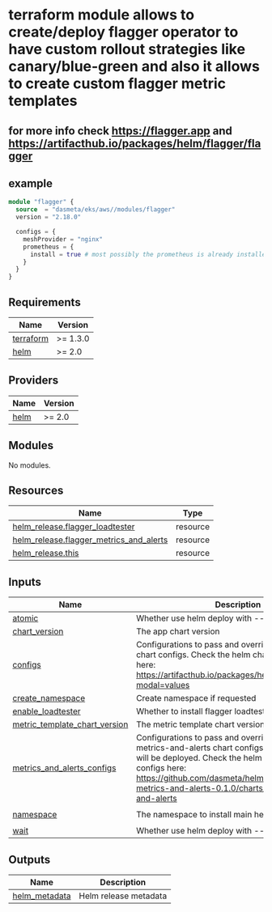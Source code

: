 # terraform module allows to create/deploy flagger operator to have custom rollout strategies like canary/blue-green and also it allows to create custom flagger metric templates
## for more info check https://flagger.app and https://artifacthub.io/packages/helm/flagger/flagger


## example
```terraform
module "flagger" {
  source  = "dasmeta/eks/aws//modules/flagger"
  version = "2.18.0"

  configs = {
    meshProvider = "nginx"
    prometheus = {
      install = true # most possibly the prometheus is already installed, in that case set this to false and use `metricsServer` option to set the endpoint to prometheus
    }
  }
}
```
<!-- BEGINNING OF PRE-COMMIT-TERRAFORM DOCS HOOK -->
## Requirements

| Name | Version |
|------|---------|
| <a name="requirement_terraform"></a> [terraform](#requirement\_terraform) | >= 1.3.0 |
| <a name="requirement_helm"></a> [helm](#requirement\_helm) | >= 2.0 |

## Providers

| Name | Version |
|------|---------|
| <a name="provider_helm"></a> [helm](#provider\_helm) | >= 2.0 |

## Modules

No modules.

## Resources

| Name | Type |
|------|------|
| [helm_release.flagger_loadtester](https://registry.terraform.io/providers/hashicorp/helm/latest/docs/resources/release) | resource |
| [helm_release.flagger_metrics_and_alerts](https://registry.terraform.io/providers/hashicorp/helm/latest/docs/resources/release) | resource |
| [helm_release.this](https://registry.terraform.io/providers/hashicorp/helm/latest/docs/resources/release) | resource |

## Inputs

| Name | Description | Type | Default | Required |
|------|-------------|------|---------|:--------:|
| <a name="input_atomic"></a> [atomic](#input\_atomic) | Whether use helm deploy with --atomic flag | `bool` | `false` | no |
| <a name="input_chart_version"></a> [chart\_version](#input\_chart\_version) | The app chart version | `string` | `"1.38.0"` | no |
| <a name="input_configs"></a> [configs](#input\_configs) | Configurations to pass and override default flagger chart configs. Check the helm chart available configs here: https://artifacthub.io/packages/helm/flagger/flagger?modal=values | `any` | `{}` | no |
| <a name="input_create_namespace"></a> [create\_namespace](#input\_create\_namespace) | Create namespace if requested | `bool` | `true` | no |
| <a name="input_enable_loadtester"></a> [enable\_loadtester](#input\_enable\_loadtester) | Whether to install flagger loadtester helm | `bool` | `false` | no |
| <a name="input_metric_template_chart_version"></a> [metric\_template\_chart\_version](#input\_metric\_template\_chart\_version) | The metric template chart version | `string` | `"0.1.0"` | no |
| <a name="input_metrics_and_alerts_configs"></a> [metrics\_and\_alerts\_configs](#input\_metrics\_and\_alerts\_configs) | Configurations to pass and override default flagger-metrics-and-alerts chart configs. If empty no chart will be deployed. Check the helm chart available configs here: https://github.com/dasmeta/helm/tree/flagger-metrics-and-alerts-0.1.0/charts/flagger-metrics-and-alerts | `any` | `{}` | no |
| <a name="input_namespace"></a> [namespace](#input\_namespace) | The namespace to install main helm. | `string` | `"ingress-nginx"` | no |
| <a name="input_wait"></a> [wait](#input\_wait) | Whether use helm deploy with --wait flag | `bool` | `true` | no |

## Outputs

| Name | Description |
|------|-------------|
| <a name="output_helm_metadata"></a> [helm\_metadata](#output\_helm\_metadata) | Helm release metadata |
<!-- END OF PRE-COMMIT-TERRAFORM DOCS HOOK -->
